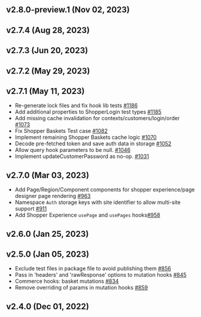 ## v2.8.0-preview.1 (Nov 02, 2023)
## v2.7.4 (Aug 28, 2023)
## v2.7.3 (Jun 20, 2023)

## v2.7.2 (May 29, 2023)
## v2.7.1 (May 11, 2023)

-   Re-generate lock files and fix hook lib tests [#1186](https://github.com/SalesforceCommerceCloud/pwa-kit/pull/1186)
-   Add additional properties to ShopperLogin test types [#1185](https://github.com/SalesforceCommerceCloud/pwa-kit/pull/1185)
-   Add missing cache invalidation for contexts/customers/login/order [#1073](https://github.com/SalesforceCommerceCloud/pwa-kit/pull/1073)
-   Fix Shopper Baskets Test case [#1082](https://github.com/SalesforceCommerceCloud/pwa-kit/pull/1082)
-   Implement remaining Shopper Baskets cache logic [#1070](https://github.com/SalesforceCommerceCloud/pwa-kit/pull/1070)
-   Decode pre-fetched token and save auth data in storage [#1052](https://github.com/SalesforceCommerceCloud/pwa-kit/pull/1052)
-   Allow query hook parameters to be null. [#1046](https://github.com/SalesforceCommerceCloud/pwa-kit/pull/1046)
-   Implement updateCustomerPassword as no-op. [#1031](https://github.com/SalesforceCommerceCloud/pwa-kit/pull/1031)

## v2.7.0 (Mar 03, 2023)

-   Add Page/Region/Component components for shopper experience/page designer page rendering [#963](https://github.com/SalesforceCommerceCloud/pwa-kit/pull/963)
-   Namespace `Auth` storage keys with site identifier to allow multi-site support [#911](https://github.com/SalesforceCommerceCloud/pwa-kit/pull/911)
-   Add Shopper Experience `usePage` and `usePages` hooks[#958](https://github.com/SalesforceCommerceCloud/pwa-kit/pull/958)

## v2.6.0 (Jan 25, 2023)

## v2.5.0 (Jan 05, 2023)

-   Exclude test files in package file to avoid publishing them [#856](https://github.com/SalesforceCommerceCloud/pwa-kit/pull/856)
-   Pass in 'headers' and 'rawResponse' options to mutation hooks [#845](https://github.com/SalesforceCommerceCloud/pwa-kit/pull/845)
-   Commerce hooks: basket mutations [#834](https://github.com/SalesforceCommerceCloud/pwa-kit/pull/834)
-   Remove overriding of params in mutation hooks [#859](https://github.com/SalesforceCommerceCloud/pwa-kit/pull/859)

## v2.4.0 (Dec 01, 2022)
